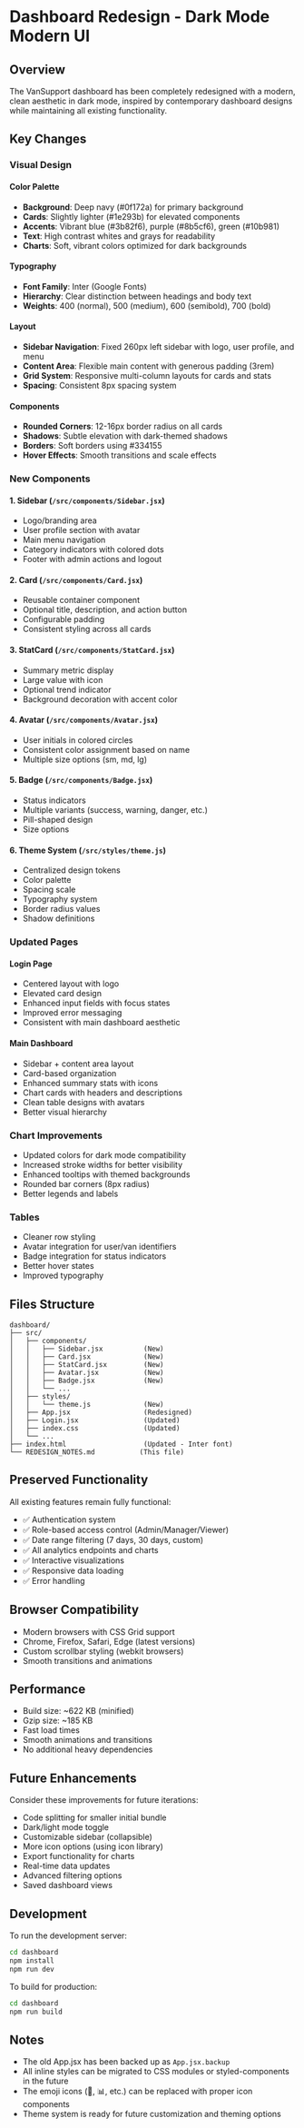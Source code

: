 # Dashboard Redesign - Dark Mode Modern UI

## Overview
The VanSupport dashboard has been completely redesigned with a modern, clean aesthetic in dark mode, inspired by contemporary dashboard designs while maintaining all existing functionality.

## Key Changes

### Visual Design

#### Color Palette
- **Background**: Deep navy (#0f172a) for primary background
- **Cards**: Slightly lighter (#1e293b) for elevated components
- **Accents**: Vibrant blue (#3b82f6), purple (#8b5cf6), green (#10b981)
- **Text**: High contrast whites and grays for readability
- **Charts**: Soft, vibrant colors optimized for dark backgrounds

#### Typography
- **Font Family**: Inter (Google Fonts)
- **Hierarchy**: Clear distinction between headings and body text
- **Weights**: 400 (normal), 500 (medium), 600 (semibold), 700 (bold)

#### Layout
- **Sidebar Navigation**: Fixed 260px left sidebar with logo, user profile, and menu
- **Content Area**: Flexible main content with generous padding (3rem)
- **Grid System**: Responsive multi-column layouts for cards and stats
- **Spacing**: Consistent 8px spacing system

#### Components
- **Rounded Corners**: 12-16px border radius on all cards
- **Shadows**: Subtle elevation with dark-themed shadows
- **Borders**: Soft borders using #334155
- **Hover Effects**: Smooth transitions and scale effects

### New Components

#### 1. Sidebar (`/src/components/Sidebar.jsx`)
- Logo/branding area
- User profile section with avatar
- Main menu navigation
- Category indicators with colored dots
- Footer with admin actions and logout

#### 2. Card (`/src/components/Card.jsx`)
- Reusable container component
- Optional title, description, and action button
- Configurable padding
- Consistent styling across all cards

#### 3. StatCard (`/src/components/StatCard.jsx`)
- Summary metric display
- Large value with icon
- Optional trend indicator
- Background decoration with accent color

#### 4. Avatar (`/src/components/Avatar.jsx`)
- User initials in colored circles
- Consistent color assignment based on name
- Multiple size options (sm, md, lg)

#### 5. Badge (`/src/components/Badge.jsx`)
- Status indicators
- Multiple variants (success, warning, danger, etc.)
- Pill-shaped design
- Size options

#### 6. Theme System (`/src/styles/theme.js`)
- Centralized design tokens
- Color palette
- Spacing scale
- Typography system
- Border radius values
- Shadow definitions

### Updated Pages

#### Login Page
- Centered layout with logo
- Elevated card design
- Enhanced input fields with focus states
- Improved error messaging
- Consistent with main dashboard aesthetic

#### Main Dashboard
- Sidebar + content area layout
- Card-based organization
- Enhanced summary stats with icons
- Chart cards with headers and descriptions
- Clean table designs with avatars
- Better visual hierarchy

### Chart Improvements
- Updated colors for dark mode compatibility
- Increased stroke widths for better visibility
- Enhanced tooltips with themed backgrounds
- Rounded bar corners (8px radius)
- Better legends and labels

### Tables
- Cleaner row styling
- Avatar integration for user/van identifiers
- Badge integration for status indicators
- Better hover states
- Improved typography

## Files Structure

```
dashboard/
├── src/
│   ├── components/
│   │   ├── Sidebar.jsx          (New)
│   │   ├── Card.jsx             (New)
│   │   ├── StatCard.jsx         (New)
│   │   ├── Avatar.jsx           (New)
│   │   ├── Badge.jsx            (New)
│   │   └── ...
│   ├── styles/
│   │   └── theme.js             (New)
│   ├── App.jsx                  (Redesigned)
│   ├── Login.jsx                (Updated)
│   ├── index.css                (Updated)
│   └── ...
├── index.html                   (Updated - Inter font)
└── REDESIGN_NOTES.md           (This file)
```

## Preserved Functionality

All existing features remain fully functional:
- ✅ Authentication system
- ✅ Role-based access control (Admin/Manager/Viewer)
- ✅ Date range filtering (7 days, 30 days, custom)
- ✅ All analytics endpoints and charts
- ✅ Interactive visualizations
- ✅ Responsive data loading
- ✅ Error handling

## Browser Compatibility

- Modern browsers with CSS Grid support
- Chrome, Firefox, Safari, Edge (latest versions)
- Custom scrollbar styling (webkit browsers)
- Smooth transitions and animations

## Performance

- Build size: ~622 KB (minified)
- Gzip size: ~185 KB
- Fast load times
- Smooth animations and transitions
- No additional heavy dependencies

## Future Enhancements

Consider these improvements for future iterations:
- Code splitting for smaller initial bundle
- Dark/light mode toggle
- Customizable sidebar (collapsible)
- More icon options (using icon library)
- Export functionality for charts
- Real-time data updates
- Advanced filtering options
- Saved dashboard views

## Development

To run the development server:
```bash
cd dashboard
npm install
npm run dev
```

To build for production:
```bash
cd dashboard
npm run build
```

## Notes

- The old App.jsx has been backed up as `App.jsx.backup`
- All inline styles can be migrated to CSS modules or styled-components in the future
- The emoji icons (🚐, 📊, etc.) can be replaced with proper icon components
- Theme system is ready for future customization and theming options
